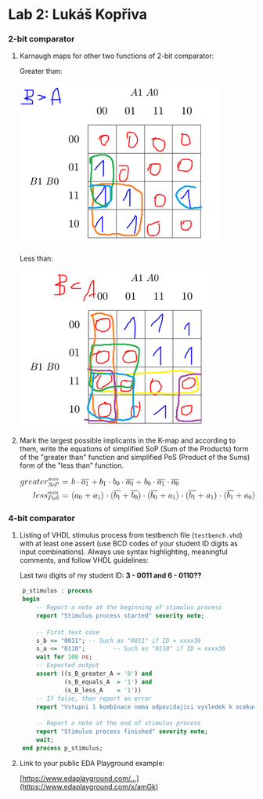 # Lab 2: Lukáš Kopřiva

### 2-bit comparator

1. Karnaugh maps for other two functions of 2-bit comparator:

   Greater than:

   ![K-maps](images/BmorethanA-1.png)

   Less than:

   ![K-maps](images/AmorethanB-1.png)

2. Mark the largest possible implicants in the K-map and according to them, write the equations of simplified SoP (Sum of the Products) form of the "greater than" function and simplified PoS (Product of the Sums) form of the "less than" function.

   ![Logic functions](images/rovnice.png)

### 4-bit comparator

1. Listing of VHDL stimulus process from testbench file (`testbench.vhd`) with at least one assert (use BCD codes of your student ID digits as input combinations). Always use syntax highlighting, meaningful comments, and follow VHDL guidelines:

   Last two digits of my student ID: **3 - 0011 and 6 - 0110??**

```vhdl
    p_stimulus : process
    begin
        -- Report a note at the beginning of stimulus process
        report "Stimulus process started" severity note;

        -- First test case
        s_b <= "0011"; -- Such as "0011" if ID = xxxx36
        s_a <= "0110";        -- Such as "0110" if ID = xxxx36
        wait for 100 ns;
        -- Expected output
        assert ((s_B_greater_A = '0') and
                (s_B_equals_A  = '1') and
                (s_B_less_A    = '1'))
        -- If false, then report an error
        report "Vstupni 1 kombinace nema odpovidajici vysledek k ocekavanym vysledkum" severity error;

        -- Report a note at the end of stimulus process
        report "Stimulus process finished" severity note;
        wait;
    end process p_stimulus;
```

2. Link to your public EDA Playground example:

   [https://www.edaplayground.com/...](https://www.edaplayground.com/x/amGk)
